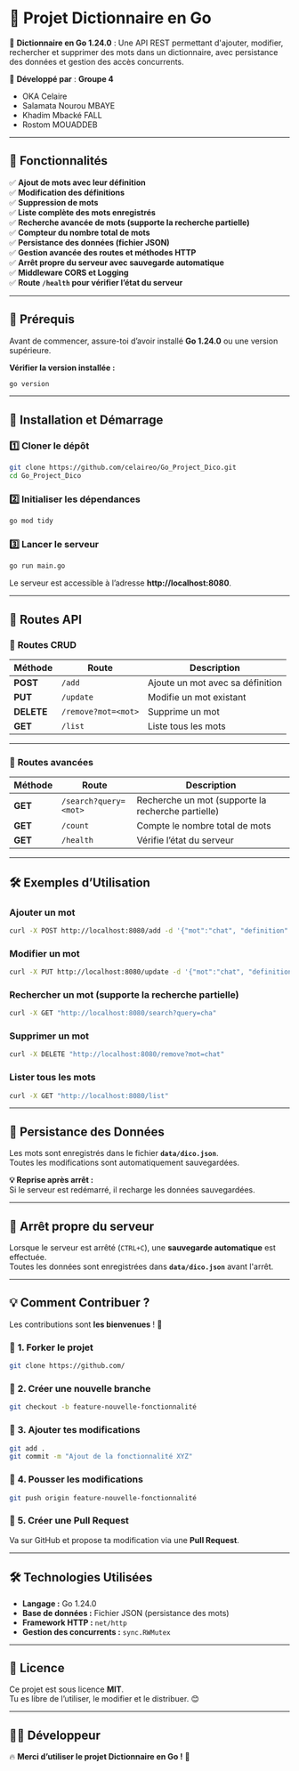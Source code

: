 # 📖 **Projet Dictionnaire en Go**
🚀 **Dictionnaire en Go 1.24.0** : Une API REST permettant d'ajouter, modifier, rechercher et supprimer des mots dans un dictionnaire, avec persistance des données et gestion des accès concurrents.

📌 **Développé par** : **Groupe 4**  
- OKA Celaire
- Salamata Nourou MBAYE
- Khadim Mbacké FALL
- Rostom MOUADDEB


---

## 🌟 **Fonctionnalités**
✅ **Ajout de mots avec leur définition**  
✅ **Modification des définitions**  
✅ **Suppression de mots**  
✅ **Liste complète des mots enregistrés**  
✅ **Recherche avancée de mots (supporte la recherche partielle)**  
✅ **Compteur du nombre total de mots**  
✅ **Persistance des données (fichier JSON)**  
✅ **Gestion avancée des routes et méthodes HTTP**  
✅ **Arrêt propre du serveur avec sauvegarde automatique**  
✅ **Middleware CORS et Logging**  
✅ **Route `/health` pour vérifier l’état du serveur**

---

## 🔧 **Prérequis**
Avant de commencer, assure-toi d’avoir installé **Go 1.24.0** ou une version supérieure.

**Vérifier la version installée :**
```sh
go version
```

---

## 🚀 **Installation et Démarrage**
### **1️⃣ Cloner le dépôt**
```sh
git clone https://github.com/celaireo/Go_Project_Dico.git
cd Go_Project_Dico
```

### **2️⃣ Initialiser les dépendances**
```sh
go mod tidy
```

### **3️⃣ Lancer le serveur**
```sh
go run main.go
```
Le serveur est accessible à l’adresse **http://localhost:8080**.

---

## 📡 **Routes API**
### 📍 **Routes CRUD**
| Méthode | Route        | Description |
|---------|-------------|-------------|
| **POST** | `/add`       | Ajoute un mot avec sa définition |
| **PUT**  | `/update`    | Modifie un mot existant |
| **DELETE** | `/remove?mot=<mot>` | Supprime un mot |
| **GET**  | `/list`      | Liste tous les mots |

---

### 📍 **Routes avancées**
| Méthode | Route        | Description |
|---------|-------------|-------------|
| **GET**  | `/search?query=<mot>` | Recherche un mot (supporte la recherche partielle) |
| **GET**  | `/count`      | Compte le nombre total de mots |
| **GET**  | `/health`     | Vérifie l’état du serveur |

---

## 🛠️ **Exemples d’Utilisation**
### **Ajouter un mot**
```sh
curl -X POST http://localhost:8080/add -d '{"mot":"chat", "definition":"Petit félin domestique"}' -H "Content-Type: application/json"
```

### **Modifier un mot**
```sh
curl -X PUT http://localhost:8080/update -d '{"mot":"chat", "definition":"Félin domestique affectueux"}' -H "Content-Type: application/json"
```

### **Rechercher un mot (supporte la recherche partielle)**
```sh
curl -X GET "http://localhost:8080/search?query=cha"
```

### **Supprimer un mot**
```sh
curl -X DELETE "http://localhost:8080/remove?mot=chat"
```

### **Lister tous les mots**
```sh
curl -X GET "http://localhost:8080/list"
```

---

## 💾 **Persistance des Données**
Les mots sont enregistrés dans le fichier **`data/dico.json`**.  
Toutes les modifications sont automatiquement sauvegardées.

**💡 Reprise après arrêt :**  
Si le serveur est redémarré, il recharge les données sauvegardées.

---

## 🛑 **Arrêt propre du serveur**
Lorsque le serveur est arrêté (`CTRL+C`), une **sauvegarde automatique** est effectuée.  
Toutes les données sont enregistrées dans **`data/dico.json`** avant l'arrêt.

---

## 💡 **Comment Contribuer ?**
Les contributions sont **les bienvenues** ! 🎉

### 📌 **1. Forker le projet**
```sh
git clone https://github.com/
```

### 📌 **2. Créer une nouvelle branche**
```sh
git checkout -b feature-nouvelle-fonctionnalité
```

### 📌 **3. Ajouter tes modifications**
```sh
git add .
git commit -m "Ajout de la fonctionnalité XYZ"
```

### 📌 **4. Pousser les modifications**
```sh
git push origin feature-nouvelle-fonctionnalité
```

### 📌 **5. Créer une Pull Request**
Va sur GitHub et propose ta modification via une **Pull Request**.

---

## 🛠 **Technologies Utilisées**
- **Langage :** Go 1.24.0
- **Base de données :** Fichier JSON (persistance des mots)
- **Framework HTTP :** `net/http`
- **Gestion des concurrents :** `sync.RWMutex`

---

## 📝 **Licence**
Ce projet est sous licence **MIT**.  
Tu es libre de l’utiliser, le modifier et le distribuer. 😊

---

## 👨‍💻 **Développeur**

🔥 **Merci d’utiliser le projet Dictionnaire en Go !** 🚀  

